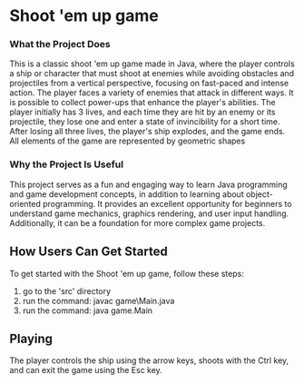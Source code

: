 # Shoot 'em up game

### What the Project Does
This is a classic shoot 'em up game made in Java, where the player controls a ship or character that must shoot at enemies while avoiding obstacles and projectiles from a vertical perspective, focusing on fast-paced and intense action. The player faces a variety of enemies that attack in different ways. It is possible to collect power-ups that enhance the player's abilities. The player initially has 3 lives, and each time they are hit by an enemy or its projectile, they lose one and enter a state of invincibility for a short time. After losing all three lives, the player's ship explodes, and the game ends. All elements of the game are represented by geometric shapes

### Why the Project Is Useful
This project serves as a fun and engaging way to learn Java programming and game development concepts, in addition to learning about object-oriented programming. It provides an excellent opportunity for beginners to understand game mechanics, graphics rendering, and user input handling. Additionally, it can be a foundation for more complex game projects.

## How Users Can Get Started
To get started with the Shoot 'em up game, follow these steps:

1. go to the 'src' directory
2. run the command: javac game\Main.java
3. run the command: java game.Main

## Playing
The player controls the ship using the arrow keys, shoots with the Ctrl key, and can exit the game using the Esc key.
